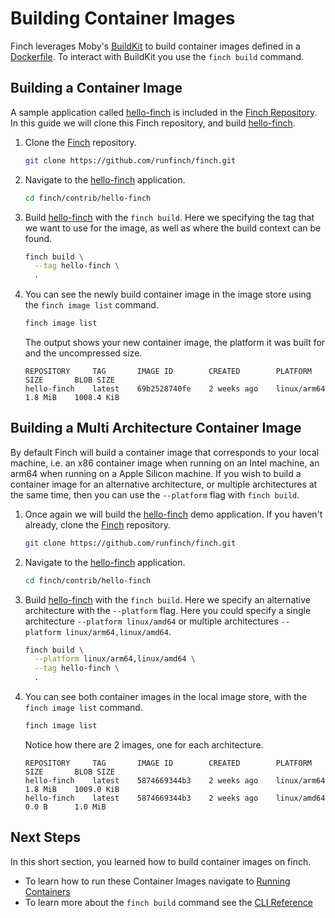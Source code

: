 # Building Container Images

Finch leverages Moby's [BuildKit](https://github.com/moby/buildkit) to build
container images defined in a
[Dockerfile](https://docs.docker.com/engine/reference/builder/). To interact
with BuildKit you use the `finch build` command.

## Building a Container Image

A sample application called
[hello-finch](https://github.com/runfinch/finch/tree/main/contrib/hello-finch)
is included in the [Finch
Repository](https://github.com/runfinch/finch/tree/main/contrib/hello-finch). In
this guide we will clone this Finch repository, and build
[hello-finch](https://github.com/runfinch/finch/tree/main/contrib/hello-finch).

1. Clone the [Finch](https://github.com/runfinch/finch) repository.

    ```bash
    git clone https://github.com/runfinch/finch.git
    ```

2. Navigate to the
   [hello-finch](https://github.com/runfinch/finch/tree/main/contrib/hello-finch)
   application.

    ```bash
    cd finch/contrib/hello-finch
    ```

3. Build
   [hello-finch](https://github.com/runfinch/finch/tree/main/contrib/hello-finch)
   with the `finch build`. Here we specifying the tag that we want to use for
   the image, as well as where the build context can be found.

    ```bash
    finch build \
      --tag hello-finch \
      .
    ```

4. You can see the newly build container image in the image store using the
   `finch image list` command.

    ```bash
    finch image list
    ```

    The output shows your new container image, the platform it was built for and
    the uncompressed size.

    ```
    REPOSITORY     TAG       IMAGE ID        CREATED        PLATFORM       SIZE       BLOB SIZE
    hello-finch    latest    69b2528740fe    2 weeks ago    linux/arm64    1.8 MiB    1008.4 KiB
    ```

## Building a Multi Architecture Container Image

By default Finch will build a container image that corresponds to your local
machine, i.e. an x86 container image when running on an Intel machine, an arm64
when running on a Apple Silicon machine. If you wish to build a container image
for an alternative architecture, or multiple architectures at the same time,
then you can use the `--platform` flag with `finch build`.

1. Once again we will build the
   [hello-finch](https://github.com/runfinch/finch/tree/main/contrib/hello-finch)
   demo application. If you haven't already, clone the
   [Finch](https://github.com/runfinch/finch) repository.

    ```bash
    git clone https://github.com/runfinch/finch.git
    ```

2. Navigate to the
   [hello-finch](https://github.com/runfinch/finch/tree/main/contrib/hello-finch)
   application.

    ```bash
    cd finch/contrib/hello-finch
    ```

3. Build
   [hello-finch](https://github.com/runfinch/finch/tree/main/contrib/hello-finch)
   with the `finch build`. Here we specify an alternative architecture with the
   `--platform` flag. Here you could specify a single architecture `--platform
   linux/amd64` or multiple architectures `--platform linux/arm64,linux/amd64`.

    ```bash
    finch build \
      --platform linux/arm64,linux/amd64 \
      --tag hello-finch \
      .
    ```

4. You can see both container images in the local image store, with the `finch
   image list` command.

    ```bash
    finch image list
    ```

    Notice how there are 2 images, one for each architecture.

    ```
    REPOSITORY     TAG       IMAGE ID        CREATED        PLATFORM       SIZE       BLOB SIZE
    hello-finch    latest    5874669344b3    2 weeks ago    linux/arm64    1.8 MiB    1009.0 KiB
    hello-finch    latest    5874669344b3    2 weeks ago    linux/amd64    0.0 B      1.0 MiB
    ```

## Next Steps

In this short section, you learned how to build container images on finch.

* To learn how to run these Container Images navigate to [Running
  Containers](../running-containers/)
* To learn more about the `finch build` command see the [CLI
  Reference](/cli-reference/finch_build/)
